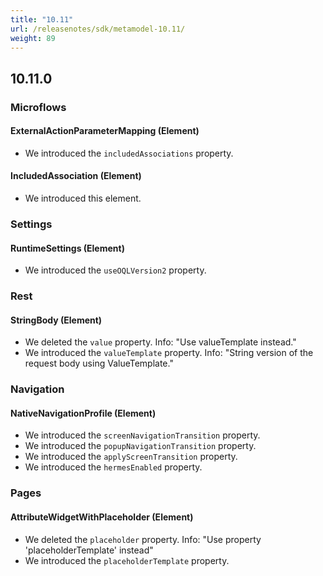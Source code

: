 ```yaml
---
title: "10.11"
url: /releasenotes/sdk/metamodel-10.11/
weight: 89
---
```


## 10.11.0

### Microflows

#### ExternalActionParameterMapping (Element)
* We introduced the `includedAssociations` property. 

#### IncludedAssociation (Element)
* We introduced this element. 

### Settings

#### RuntimeSettings (Element)
* We introduced the `useOQLVersion2` property. 

### Rest

#### StringBody (Element)
* We deleted the `value` property. Info: "Use valueTemplate instead."
* We introduced the `valueTemplate` property. Info: "String version of the request body using ValueTemplate."

### Navigation

#### NativeNavigationProfile (Element)
* We introduced the `screenNavigationTransition` property. 
* We introduced the `popupNavigationTransition` property. 
* We introduced the `applyScreenTransition` property. 
* We introduced the `hermesEnabled` property. 

### Pages

#### AttributeWidgetWithPlaceholder (Element)
* We deleted the `placeholder` property. Info: "Use property 'placeholderTemplate' instead"
* We introduced the `placeholderTemplate` property. 
